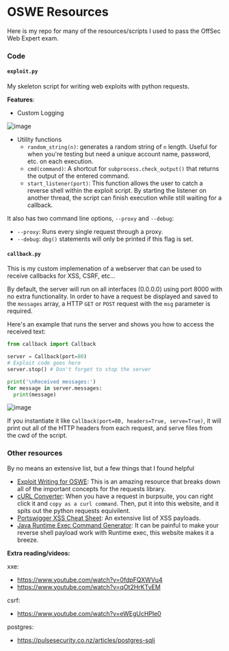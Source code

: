 # OSWE Resources
Here is my repo for many of the resources/scripts I used to pass the OffSec Web Expert exam.

### Code
#### `exploit.py`
My skeleton script for writing web exploits with python requests.

**Features**:
- Custom Logging

![image](https://github.com/user-attachments/assets/b089afee-e865-4580-be72-f7f45d1667b9)

- Utility functions
  - `random_string(n)`: generates a random string of `n` length. Useful for when you're testing but need a unique account name, password, etc. on each execution.
  - `cmd(command)`: A shortcut for `subprocess.check_output()` that returns the output of the entered command.
  - `start_listener(port)`: This function allows the user to catch a reverse shell within the exploit script. By starting the listener on another thread, the script can finish execution while still waiting for a callback.

It also has two command line options, `--proxy` and `--debug`:
- `--proxy`: Runs every single request through a proxy.
- `--debug`: `dbg()` statements will only be printed if this flag is set.

#### `callback.py`
This is my custom implemenation of a webserver that can be used to receive callbacks for XSS, CSRF, etc...

By default, the server will run on all interfaces (0.0.0.0) using port 8000 with no extra functionality. In order to have a request be displayed and saved to the `messages` array, a HTTP `GET` or `POST` request with the `msg` parameter is required. 

Here's an example that runs the server and shows you how to access the received text:
```python
from callback import Callback

server = Callback(port=80)
# Exploit code goes here
server.stop() # Don't forget to stop the server

print('\nReceived messages:')
for message in server.messages:
  print(message)
```
![image](https://github.com/user-attachments/assets/e6f209bf-4854-41cd-9f80-bee74591ab65)

If you instantiate it like `Callback(port=80, headers=True, serve=True)`, it will print out all of the HTTP headers from each request, and serve files from the cwd of the script.
### Other resources
By no means an extensive list, but a few things that I found helpful

- [Exploit Writing for OSWE](https://github.com/rizemon/exploit-writing-for-oswe): This is an amazing resource that breaks down all of the important concepts for the requests library.
- [cURL Converter](https://curlconverter.com/): When you have a request in burpsuite, you can right click it and `copy as a curl command`. Then, put it into this website, and it spits out the python requests equivilent. 
- [Portswigger XSS Cheat Sheet](https://portswigger.net/web-security/cross-site-scripting/cheat-sheet): An extensive list of XSS payloads.
- [Java Runtime Exec Command Generator](https://ares-x.com/tools/runtime-exec/): It can be painful to make your reverse shell payload work with Runtime exec, this website makes it a breeze.

**Extra reading/videos:**

xxe:
- https://www.youtube.com/watch?v=0fdpFQXWVu4
- https://www.youtube.com/watch?v=qOt2HrKTyEM

csrf:
- https://www.youtube.com/watch?v=eWEgUcHPle0

postgres:
- https://pulsesecurity.co.nz/articles/postgres-sqli





